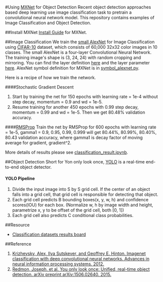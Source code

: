#Using [MXNet](https://github.com/dmlc/mxnet) for Object Detection
Recent object detection approaches based deep learning use image classification task to pretrain a convolutional neural network model. This repository contains examples of Image Classification and Object Detection.

##Install MXNet
[Install Guide](http://mxnet.readthedocs.io/en/latest/how_to/build.html) for MXNet.

##Image Classification
We train the [small AlexNet](https://code.google.com/p/cuda-convnet/) for Image Classification using [CIFAR-10](https://www.cs.toronto.edu/~kriz/cifar.html) dataset, which consists of 60,000 32x32 color images in 10 classes. The small AlexNet is a four-layer Convolutional Neural Network. The training image's shape is (3, 24, 24) with random cropping and mirroring. You can find the layer definition [here](https://code.google.com/p/cuda-convnet/source/browse/trunk/example-layers/layers-conv-local-13pct.cfg) and the layer parameter [here](https://code.google.com/p/cuda-convnet/source/browse/trunk/example-layers/layer-params-conv-local-13pct.cfg). AlexNet symbol definition for MXNet is in [symbol_alexnet.py](https://github.com/bertjiazheng/learning-mxnet/blob/master/classification/symbol_alexnet.py). 

Here is a recipe of how we train the network.

####Stochastic Gradient Descent
1. Start by training the net for 150 epochs with learning rate = 1e-4 without step decay, momentum = 0.9 and wd = 1e-5.
2. Resume training for another 450 epochs with 0.99 step decay, momentum = 0.99 and wd = 1e-5.
Then we get 80.48% validation accuracy.

####[RMSProp](http://arxiv.org/pdf/1308.0850v5.pdf)
Train the net by RMSProp for 600 epochs with learning rate = 1e-5, gamma1 = 0.9, 0.95, 0.99, 0.999 will get 80.44%, 80.99%, 80.40%, 80.43 validation accuracy, where gamma1 is decay factor of moving average for gradient, gradient^2.

More details of results please see [classification_result.ipynb](https://github.com/bertjiazheng/learning-mxnet/blob/master/classification/classification_result.ipynb).

##Object Detection
Short for Yon only look once, [YOLO](http://pjreddie.com/darknet/yolo/) is a real-time end-to-end object detector.

#### YOLO Pipeline
1. Divide the input image into S by S grid cell. If the center of an object falls into a grid cell, that grid cell is responsible for detecting that object.
2. Each grid cell predicts B bounding boxes(x, y, w, h) and confidence scores(IOU) for each box. (Normalize w, h by image width and height, parametrize x, y to be offset of the grid cell, both [0, 1])
3. Each grid cell also predicts C conditional class probabilities.

##Resource
* [Classification datasets results board](http://rodrigob.github.io/are_we_there_yet/build/classification_datasets_results.html#43494641522d3130)

##Reference
1. [Krizhevsky, Alex, Ilya Sutskever, and Geoffrey E. Hinton. Imagenet classification with deep convolutional neural networks. Advances in neural information processing systems. 2012.](http://papers.nips.cc/paper/4824-imagenet-classification-with-deep-convolutional-neural-networks.pdf)  
2. [Redmon, Joseph, et al. You only look once: Unified, real-time object detection. arXiv preprint arXiv:1506.02640. 2015.](http://arxiv.org/pdf/1506.02640v5.pdf)
